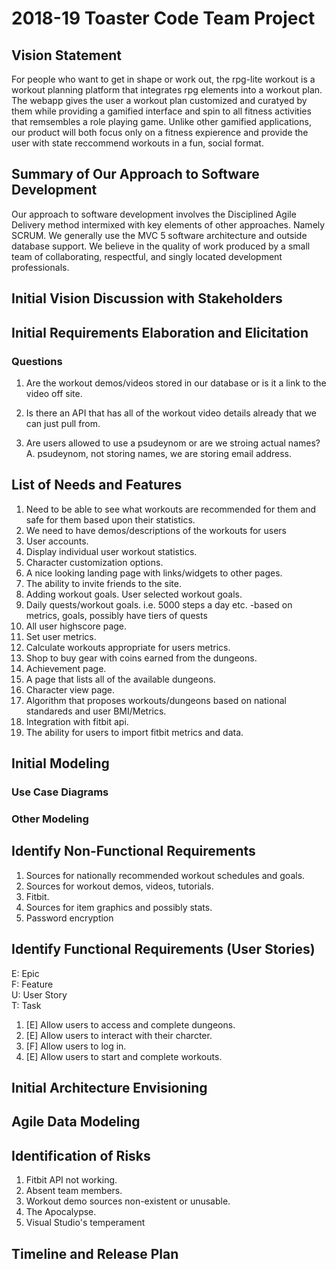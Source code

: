 2018-19 Toaster Code Team Project
=====================================

## Vision Statement

For people who want to get in shape or work out, the rpg-lite workout is a workout planning platform that integrates rpg elements into a workout plan. The webapp gives the user a workout plan customized and curatyed by them while providing a gamified interface and spin to all fitness activities that remsembles a role playing game. Unlike other gamified applications, our product will both focus only on a fitness expierence and provide the user with state reccommend workouts in a fun, social format.

## Summary of Our Approach to Software Development

Our approach to software development involves the Disciplined Agile Delivery method intermixed with key elements of other approaches. Namely SCRUM. We generally use the MVC 5 software architecture and outside database support. We believe in the quality of work produced by a small team of collaborating, respectful, and singly located development professionals.

## Initial Vision Discussion with Stakeholders



## Initial Requirements Elaboration and Elicitation

### Questions

1. Are the workout demos/videos stored in our database or is it a link to the video off site.

2. Is there an API that has all of the workout video details already that we can just pull from.

3. Are users allowed to use a psudeynom or are we stroing actual names?
A. psudeynom, not storing names, we are storing email address.
    
## List of Needs and Features
1. Need to be able to see what workouts are recommended for them and safe for them based upon their statistics.
2. We need to have demos/descriptions of the workouts for users
3. User accounts.
4. Display individual user workout statistics.
5. Character customization options.
6. A nice looking landing page with links/widgets to other pages.
7. The ability to invite friends to the site.
8. Adding workout goals. User selected workout goals.
9. Daily quests/workout goals. i.e. 5000 steps a day etc.
    -based on metrics, goals, possibly have tiers of quests
10. All user highscore page.
11. Set user metrics.
12. Calculate workouts appropriate for users metrics.
13. Shop to buy gear with coins earned from the dungeons.
14. Achievement page.
15. A page that lists all of the available dungeons.
16. Character view page.
17. Algorithm that proposes workouts/dungeons based on national standareds and user BMI/Metrics.
18. Integration with fitbit api.
19. The ability for users to import fitbit metrics and data.

## Initial Modeling

### Use Case Diagrams

### Other Modeling

## Identify Non-Functional Requirements

1. Sources for nationally recommended workout schedules and goals.
2. Sources for workout demos, videos, tutorials.
3. Fitbit.
4. Sources for item graphics and possibly stats.
5. Password encryption
## Identify Functional Requirements (User Stories)

E: Epic  
F: Feature  
U: User Story  
T: Task  

1. [E] Allow users to access and complete dungeons.
2. [E] Allow users to interact with their charcter.
3. [F] Allow users to log in.
4. [E] Allow users to start and complete workouts.

## Initial Architecture Envisioning

## Agile Data Modeling

## Identification of Risks
1. Fitbit API not working.
2. Absent team members.
3. Workout demo sources non-existent or unusable.
4. The Apocalypse.
5. Visual Studio's temperament

## Timeline and Release Plan